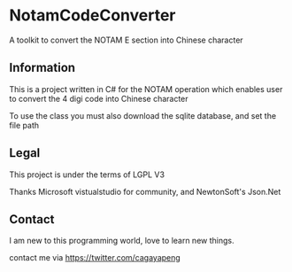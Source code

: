 # NotamCodeConverter
A toolkit to convert the NOTAM E section into Chinese character
## Information
This is a project written in C# for the NOTAM operation which enables user to convert the 4 digi code into Chinese character

To use the class you must also download the sqlite database, and set the file path
## Legal
This project is under the terms of LGPL V3

Thanks Microsoft vistualstudio for community, and NewtonSoft's Json.Net

## Contact
I am new to this programming world, love to learn new things.

contact me via https://twitter.com/cagayapeng


